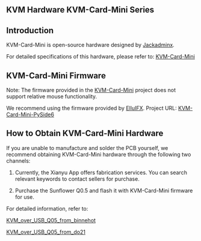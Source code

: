 ## KVM Hardware KVM-Card-Mini Series

## Introduction

KVM-Card-Mini is open-source hardware designed by [Jackadminx](https://github.com/Jackadminx).

For detailed specifications of this hardware, please refer to: [KVM-Card-Mini](https://github.com/Jackadminx/KVM-Card-Mini)

## KVM-Card-Mini Firmware

Note: The firmware provided in the [KVM-Card-Mini](https://github.com/Jackadminx/KVM-Card-Mini) project does not support relative mouse functionality.

We recommend using the firmware provided by [ElluIFX](https://github.com/ElluIFX).
Project URL: [KVM-Card-Mini-PySide6](https://github.com/ElluIFX/KVM-Card-Mini-PySide6)

## How to Obtain KVM-Card-Mini Hardware

If you are unable to manufacture and solder the PCB yourself, we recommend obtaining KVM-Card-Mini hardware through the following two channels:

1. Currently, the Xianyu App offers fabrication services. You can search relevant keywords to contact sellers for purchase.

2. Purchase the Sunflower Q0.5 and flash it with KVM-Card-Mini firmware for use.

For detailed information, refer to:

[KVM_over_USB_Q05_from_binnehot](https://github.com/binnehot/KVM_over_USB_Q05)

[KVM_over_USB_Q05_from_do21](https://github.com/do21/KVM_over_USB_Q05)
